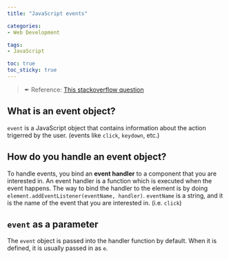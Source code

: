 ```yaml
---
title: "JavaScript events"

categories: 
- Web Development

tags:
- JavaScript

toc: true
toc_sticky: true
---
```


> ✒ Reference: [This stackoverflow question](https://stackoverflow.com/questions/35936365/what-exactly-is-the-parameter-e-event-and-why-pass-it-to-javascript-functions)

## What is an event object?

`event` is a JavaScript object that contains information about the action trigerred by the user. (events like `click`, `keydown`, etc.)

## How do you handle an event object?

To handle events, you bind an **event handler** to a component that you are interested in. An event handler is a function which is executed when the event happens. The way to bind the handler to the element is by doing `element.addEventListener(eventName, handler)`. `eventName` is a string, and it is the name of the event that you are interested in. (i.e. `click`)

## `event` as a parameter

The `event` object is passed into the handler function by default. When it is defined, it is usually passed in as `e`.
